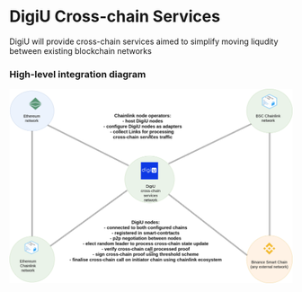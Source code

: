 # DigiU Cross-chain Services

DigiU will provide cross-chain services aimed to simplify moving liqudity between existing blockchain networks 


### High-level integration diagram

![high-level integration diagram](./docs/digiu-chainlink-global.png)
